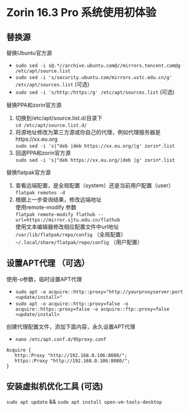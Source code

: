 # Zorin 16.3 Pro 系统使用初体验
## 替换源
替换Ubuntu官方源
- `sudo sed -i s@.*//archive.ubuntu.com@//mirrors.tencent.com@g /etc/apt/source.list`
- `sudo sed -i 's/security.ubuntu.com/mirrors.ustc.edu.cn/g' /etc/apt/sources.list` (可选)
- `sudo sed -i 's/http:/https:/g' /etc/apt/sources.list` (可选)
 
替换PPA和zorin官方源
1. 切换到/etc/apt/source.list.d/目录下  
`cd /etc/apt/source.list.d/`
2. 将源地址修改为第三方源或你自己的代理，例如代理服务器是https://xx.eu.org<br>
`sudo sed -i 's|^deb |deb https://xx.eu.org/|g' zorin*.list`<br>
3. 回退PPA和zorin官方源   
`sudo sed -i 's|^deb https://xx.eu.org/|deb |g' zorin*.list`

替换flatpak官方源
1. 查看远端配置，是全局配置（system）还是当前用户配置（user）    
`flatpak remotes -d`
2. 根据上一步查询结果，修改远端地址    
使用remote-modify 参数    
`flatpak remote-modify flathub --url=https://mirror.sjtu.edu.cn/flathub`    
使用文本编辑器修改相应配置文件中url地址    
`/var/lib/flatpak/repo/config`  （全局配置）    
`~/.local/share/flatpak/repo/config`  （用户配置）
     

## 设置APT代理 （可选）
使用-o参数，临时设置APT代理
  + `sudo apt -o acquire::http::proxy="http://yourproxyserver:port <update/install>"`  
  + `sudo apt -o acquire::http::proxy=false -o acquire::https::proxy=false -o acquire::ftp::proxy=false <update/install>`

创建代理配置文件，添加下面内容，永久设置APT代理
  + `nano /etc/apt.conf.d/95proxy.conf`
```
Acquire {
   http::Proxy "http://192.168.0.106:8080/";
   https::Proxy "http://192.168.0.106:8080/";
}
```

## 安装虚拟机优化工具 (可选)
`sudo apt update` &&
`sudo apt install open-vm-tools-desktop`


